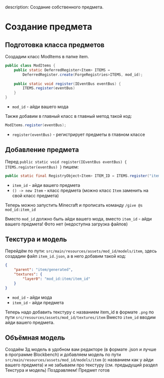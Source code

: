 description: Создание собственного предмета.

# Создание предмета

## Подготовка класса предметов

Создадим класс ModItems в папке item.

```java
public class ModItems {
    public static DeferredRegister<Item> ITEMS =
        DeferredRegister.create(ForgeRegistries>ITEMS, mod_id);
    
    public static void register(IEventBus eventBus) {
        ITEMS.register(eventBus)
    }
}
```

* `mod_id` - айди вашего мода

Также добавим в главный класс в главный метод такой код:

```java
ModItems.register(eventBus);
```

* `register(eventBus)` - регистрирует предметы в главном классе

## Добавление предмета

Перед `public static void register(IEventBus eventBus) { ITEMS.register(eventBus) }` пишем: 

```java
public static final RegistryObject<Item> ITEM_ID = ITEMS.register("item_id", () -> new Item(new Item.Properties()));
```

* `item_id` - айди вашего предмета
* `() -> new Item` - класс предмета (можно класс `Item` заменить на свой класс предмета)

Теперь можно запустить Minecraft и прописать команду `/give @s mod_id:item_id`

Вместо `mod_id` должно быть айди вашего мода, вместо `item_id` - айди вашего предмета!
Фото нет (недоступна загрузка файлов)

## Текстура и модель

Перейдём по пути: `src/main/resources/assets/mod_id/models/item`, здесь создадим файл `item_id.json`, а в него добавим такой код:

```json
{
    "parent": "item/generated",
    "textures": {
        "layer0": "mod_id:item/item_id"
    }
}
```
* `mod_id` - айди мода
* `item_id` - айди предмета

Теперь надо добавить текстуру с названием item_id в формате `.png` по пути `src/resources/assets/mod_id/textures/item`
Вместо `item_id` вводим айди вашего предмета.

## Объёмная модель

Создаём 3д модель в удобном вам редакторе (в формате .json и лучше в программе Blockbench) и добавляем модель по пути `src/main/resources/assets/mod_id/models/item`
(с названием как у айди вашего предмета) и не забываем про текстуру (см. предыдущий раздел Текстура и модель)
Поздравляем! Предмет готов
